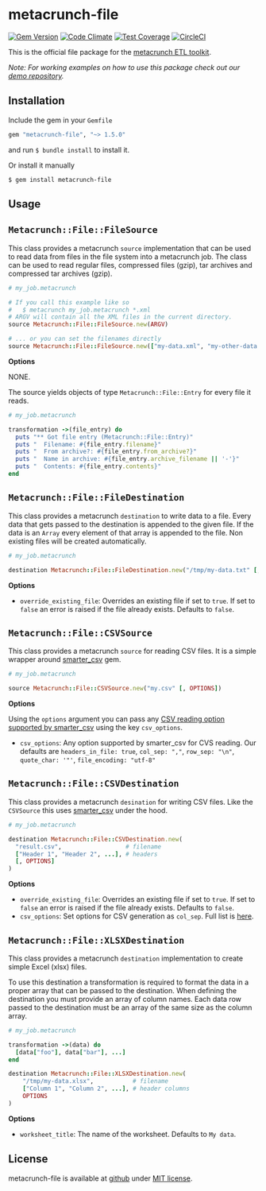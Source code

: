 metacrunch-file
===============

[![Gem Version](https://badge.fury.io/rb/metacrunch-file.svg)](http://badge.fury.io/rb/metacrunch-file)
[![Code Climate](https://codeclimate.com/github/ubpb/metacrunch-file/badges/gpa.svg)](https://codeclimate.com/github/ubpb/metacrunch-file)
[![Test Coverage](https://codeclimate.com/github/ubpb/metacrunch-file/badges/coverage.svg)](https://codeclimate.com/github/ubpb/metacrunch-file/coverage)
[![CircleCI](https://circleci.com/gh/ubpb/metacrunch-file.svg?style=svg)](https://circleci.com/gh/ubpb/metacrunch-file)

This is the official file package for the [metacrunch ETL toolkit](https://github.com/ubpb/metacrunch).

*Note: For working examples on how to use this package check out our [demo repository](https://github.com/ubpb/metacrunch-demo).*


Installation
------------

Include the gem in your `Gemfile`

```ruby
gem "metacrunch-file", "~> 1.5.0"
```

and run `$ bundle install` to install it.

Or install it manually

```
$ gem install metacrunch-file
```


Usage
-----

## `Metacrunch::File::FileSource`

This class provides a metacrunch `source` implementation that can be used to read data from files in the file system into a metacrunch job. The class can be used to read regular files, compressed files (gzip), tar archives and compressed tar archives (gzip).

```ruby
# my_job.metacrunch

# If you call this example like so
#   $ metacrunch my_job.metacrunch *.xml
# ARGV will contain all the XML files in the current directory.
source Metacrunch::File::FileSource.new(ARGV)

# ... or you can set the filenames directly
source Metacrunch::File::FileSource.new(["my-data.xml", "my-other-data.xml", "..."])
```

**Options**

NONE.

The source yields objects of type `Metacrunch::File::Entry` for every file it reads.

```ruby
# my_job.metacrunch

transformation ->(file_entry) do
  puts "** Got file entry (Metacrunch::File::Entry)"
  puts "  Filename: #{file_entry.filename}"
  puts "  From archive?: #{file_entry.from_archive?}"
  puts "  Name in archive: #{file_entry.archive_filename || '-'}"
  puts "  Contents: #{file_entry.contents}"
end
```

## `Metacrunch::File::FileDestination`

This class provides a metacrunch `destination` to write data to a file. Every data that gets passed to the destination is appended to the given file. If the data is an `Array` every element of that array is appended to the file. Non existing files will be created automatically.

```ruby
# my_job.metacrunch

destination Metacrunch::File::FileDestination.new("/tmp/my-data.txt" [, OPTIONS])
```

**Options**

* `override_existing_file`: Overrides an existing file if set to `true`. If set to `false` an error is raised if the file already exists. Defaults to `false`.

## `Metacrunch::File::CSVSource`

This class provides a metacrunch `source` for reading CSV files. It is a simple wrapper around [smarter_csv](https://github.com/tilo/smarter_csv) gem.

```ruby
# my_job.metacrunch

source Metacrunch::File::CSVSource.new("my.csv" [, OPTIONS])
```

**Options**

Using the `options` argument you can pass any [CSV reading option supported by smarter_csv](https://github.com/tilo/smarter_csv/blob/main/docs/options.md#csv-reading) using the key `csv_options`.

* `csv_options`: Any option supported by smarter_csv for CVS reading. Our defaults are `headers_in_file: true`, `col_sep: ","`, `row_sep: "\n"`, `quote_char: '"'`, `file_encoding: "utf-8"`

## `Metacrunch::File::CSVDestination`

This class provides a metacrunch `desination` for writing CSV files. Like the `CSVSource` this uses [smarter_csv](https://github.com/tilo/smarter_csv) under the hood.

```ruby
# my_job.metacrunch

destination Metacrunch::File::CSVDestination.new(
  "result.csv",                  # filename
  ["Header 1", "Header 2", ...], # headers
  [, OPTIONS]
)
```

**Options**

* `override_existing_file`: Overrides an existing file if set to `true`. If set to `false` an error is raised if the file already exists. Defaults to `false`.
* `csv_options`: Set options for CSV generation as `col_sep`. Full list is [here](https://ruby-doc.org/stdlib/libdoc/csv/rdoc/CSV.html#class-CSV-label-Options).

## `Metacrunch::File::XLSXDestination`

This class provides a metacrunch `destination` implementation to create simple Excel (xlsx) files.

To use this destination a transformation is required to format the data in a proper array that can be passed to the destination. When defining the destination you must provide an array of column names. Each data row passed to the destination must be an array of the same size as the column array.

```ruby
# my_job.metacrunch

transformation ->(data) do
  [data["foo"], data["bar"], ...]
end

destination Metacrunch::File::XLSXDestination.new(
    "/tmp/my-data.xlsx",           # filename
    ["Column 1", "Column 2", ...], # header columns
    OPTIONS
)
```

**Options**

* `worksheet_title`: The name of the worksheet. Defaults to `My data`.

License
-------

metacrunch-file is available at [github](https://github.com/ubpb/metacrunch-file) under [MIT license](https://github.com/ubpb/metacrunch-file/blob/master/License.txt).

